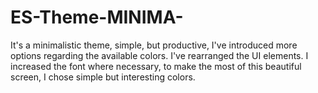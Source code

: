 # ES-Theme-MINIMA-
It's a minimalistic theme, simple, but productive, I've introduced more options regarding the available colors.
I've rearranged the UI elements. I increased the font where necessary, to make the most of this beautiful screen, I chose simple but interesting colors.
